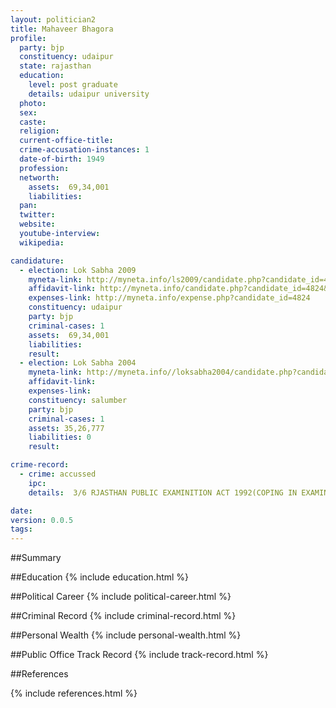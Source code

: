 ```yaml
---
layout: politician2
title: Mahaveer Bhagora
profile: 
  party: bjp
  constituency: udaipur
  state: rajasthan
  education: 
    level: post graduate
    details: udaipur university
  photo: 
  sex: 
  caste: 
  religion: 
  current-office-title: 
  crime-accusation-instances: 1
  date-of-birth: 1949
  profession: 
  networth: 
    assets:  69,34,001
    liabilities: 
  pan: 
  twitter: 
  website: 
  youtube-interview: 
  wikipedia: 

candidature: 
  - election: Lok Sabha 2009
    myneta-link: http://myneta.info/ls2009/candidate.php?candidate_id=4824
    affidavit-link: http://myneta.info/candidate.php?candidate_id=4824&scan=original
    expenses-link: http://myneta.info/expense.php?candidate_id=4824
    constituency: udaipur 
    party: bjp
    criminal-cases: 1
    assets:  69,34,001
    liabilities: 
    result:  
  - election: Lok Sabha 2004
    myneta-link: http://myneta.info//loksabha2004/candidate.php?candidate_id=3276
    affidavit-link: 
    expenses-link: 
    constituency: salumber 
    party: bjp
    criminal-cases: 1
    assets: 35,26,777
    liabilities: 0
    result:  

crime-record: 
  - crime: accussed
    ipc: 
    details:  3/6 RJASTHAN PUBLIC EXAMINITION ACT 1992(COPING IN EXAMINITAION)  

date: 
version: 0.0.5
tags: 
---
```

##Summary


##Education
{% include education.html %}


##Political Career
{% include political-career.html %}


##Criminal Record
{% include criminal-record.html %}


##Personal Wealth
{% include personal-wealth.html %}


##Public Office Track Record
{% include track-record.html %}


##References


{% include references.html %}